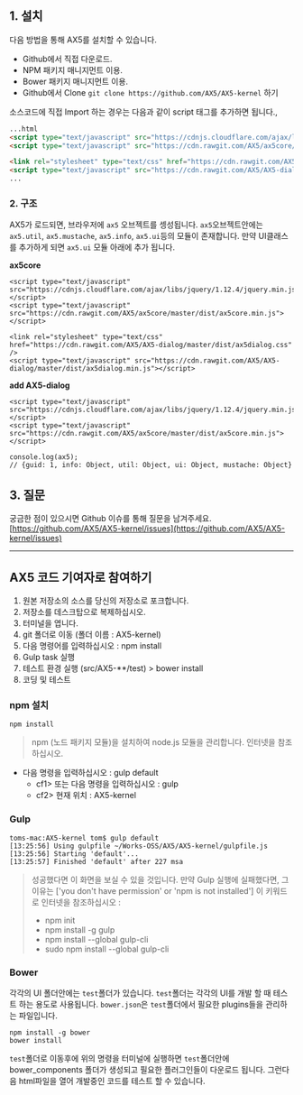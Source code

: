 ## 1. 설치

다음 방법을 통해 AX5를 설치할 수 있습니다.
- Github에서 직접 다운로드.
- NPM 패키지 매니지먼트 이용.
- Bower 패키지 매니지먼트 이용.
- Github에서 Clone `git clone https://github.com/AX5/AX5-kernel` 하기

소스코드에 직접 Import 하는 경우는 다음과 같이 script 태그를 추가하면 됩니다.,
```html
...html
<script type="text/javascript" src="https://cdnjs.cloudflare.com/ajax/libs/jquery/1.12.4/jquery.min.js"></script>
<script type="text/javascript" src="https://cdn.rawgit.com/AX5/ax5core/master/dist/ax5core.min.js"></script>

<link rel="stylesheet" type="text/css" href="https://cdn.rawgit.com/AX5/AX5-dialog/master/dist/ax5dialog.css" />
<script type="text/javascript" src="https://cdn.rawgit.com/AX5/AX5-dialog/master/dist/ax5dialog.min.js"></script>
...
```

### 2. 구조
AX5가 로드되면, 브라우저에 `ax5` 오브젝트를 셍성됩니다.
`ax5`오브젝트안에는 `ax5.util`, `ax5.mustache`, `ax5.info`, `ax5.ui`등의 모듈이 존재합니다. 만약 UI클래스를 추가하게 되면 `ax5.ui` 모듈 아래에 추가 됩니다.

**ax5core**

    <script type="text/javascript" src="https://cdnjs.cloudflare.com/ajax/libs/jquery/1.12.4/jquery.min.js"></script>
    <script type="text/javascript" src="https://cdn.rawgit.com/AX5/ax5core/master/dist/ax5core.min.js"></script>

    <link rel="stylesheet" type="text/css" href="https://cdn.rawgit.com/AX5/AX5-dialog/master/dist/ax5dialog.css" />
    <script type="text/javascript" src="https://cdn.rawgit.com/AX5/AX5-dialog/master/dist/ax5dialog.min.js"></script>

**add AX5-dialog**

    <script type="text/javascript" src="https://cdnjs.cloudflare.com/ajax/libs/jquery/1.12.4/jquery.min.js"></script>
    <script type="text/javascript" src="https://cdn.rawgit.com/AX5/ax5core/master/dist/ax5core.min.js"></script>

    console.log(ax5);
    // {guid: 1, info: Object, util: Object, ui: Object, mustache: Object}


## 3. 질문

궁금한 점이 있으시면 Github 이슈를 통해 질문을 남겨주세요.
[https://github.com/AX5/AX5-kernel/issues](https://github.com/AX5/AX5-kernel/issues)

- - -

## AX5 코드 기여자로 참여하기
1. 원본 저장소의 소스를 당신의 저장소로 포크합니다.
2. 저장소를 데스크탑으로 복제하십시오.
3. 터미널을 엽니다.
4. git 폴더로 이동 (폴더 이름 : AX5-kernel)
5. 다음 명령어를 입력하십시오 : npm install
6. Gulp task 실행
7. 테스트 환경 실행 (src/AX5-**/test) > bower install
8. 코딩 및 테스트

### npm 설치

    npm install

> npm (노드 패키지 모듈)을 설치하여 node.js 모듈을 관리합니다. 인터넷을 참조하십시오.

- 다음 명령을 입력하십시오 : gulp default
    * cf1> 또는 다음 명령을 입력하십시오 : gulp
    * cf2> 현재 위치 : AX5-kernel

### Gulp

    toms-mac:AX5-kernel tom$ gulp default
    [13:25:56] Using gulpfile ~/Works-OSS/AX5/AX5-kernel/gulpfile.js
    [13:25:56] Starting 'default'...
    [13:25:57] Finished 'default' after 227 msa

> 성공했다면 이 화면을 보실 수 있을 것입니다.
> 만약 Gulp 실행에 실패했다면, 그 이유는 ['you don't have permission' or 'npm is not installed'] 이 키워드로 인터넷을 참조하십시오 :
> - npm init
> - npm install -g gulp
> - npm install --global gulp-cli
> - sudo npm install --global gulp-cli

### Bower
각각의 UI 폴더안에는 `test`폴더가 있습니다. `test`폴더는 각각의 UI를 개발 할 때 테스트 하는 용도로 사용됩니다.
`bower.json`은 `test`폴더에서 필요한 plugins들을 관리하는 파일입니다.

    npm install -g bower
    bower install

`test`폴더로 이동후에 위의 명령을 터미널에 실행하면 `test`폴더안에 bower_components 폴더가 생성되고 필요한 플러그인들이 다운로드 됩니다.
그런다음 html파일을 열어 개발중인 코드를 테스트 할 수 있습니다.
